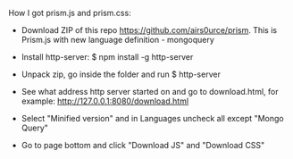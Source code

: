 How I got prism.js and prism.css:

- Download ZIP of this repo https://github.com/airs0urce/prism. This is Prism.js with new language definition - mongoquery
- Install http-server: 
$ npm install -g http-server
- Unpack zip, go inside the folder and run 
$ http-server
- See what address http server started on and go to download.html, for example:
http://127.0.0.1:8080/download.html

- Select "Minified version" and in Languages uncheck all except "Mongo Query"
- Go to page bottom and click "Download JS" and "Download CSS"


